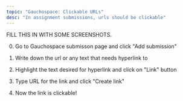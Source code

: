```yaml
---
topic: "Gauchospace: Clickable URLs"
desc: "In assignment submissions, urls should be clickable"
---
```


FILL THIS IN WITH SOME SCREENSHOTS.

0. Go to Gauchospace submisson page and click "Add submission"

1. Write down the url or any text that needs hyperlink to

2. Highlight the text desired for hyperlink and click on "Link" button

3. Type URL for the link and click "Create link"

4. Now the link is clickable!

